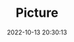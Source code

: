 ---
weight: 1
images:
- /images/edited/266.jpeg
title: Picture
date: 2022-10-13 20:30:13
tags: [luminarneo,work,ILCE7M3,28.0,dog,kite]
---